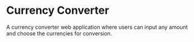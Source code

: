 # Currency Converter

A currency converter web application where users can input any amount and choose the currencies for conversion.


